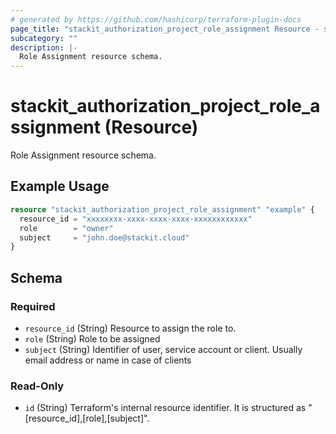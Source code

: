```yaml
---
# generated by https://github.com/hashicorp/terraform-plugin-docs
page_title: "stackit_authorization_project_role_assignment Resource - stackit"
subcategory: ""
description: |-
  Role Assignment resource schema.
---
```


# stackit_authorization_project_role_assignment (Resource)

Role Assignment resource schema.

## Example Usage

```terraform
resource "stackit_authorization_project_role_assignment" "example" {
  resource_id = "xxxxxxxx-xxxx-xxxx-xxxx-xxxxxxxxxxxx"
  role        = "owner"
  subject     = "john.doe@stackit.cloud"
}
```

<!-- schema generated by tfplugindocs -->
## Schema

### Required

- `resource_id` (String) Resource to assign the role to.
- `role` (String) Role to be assigned
- `subject` (String) Identifier of user, service account or client. Usually email address or name in case of clients

### Read-Only

- `id` (String) Terraform's internal resource identifier. It is structured as "[resource_id],[role],[subject]".

